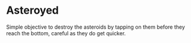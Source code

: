 # Asteroyed
Simple objective to destroy the asteroids by tapping on them  before they reach the bottom, careful as they do get quicker.
